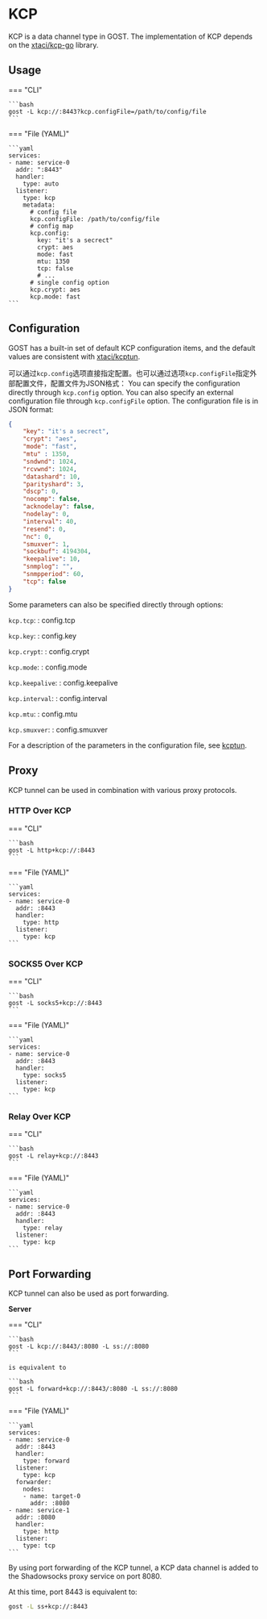 # KCP

KCP is a data channel type in GOST. The implementation of KCP depends on the [xtaci/kcp-go](https://github.com/xtaci/kcp-go) library.

## Usage

=== "CLI"

    ```bash
    gost -L kcp://:8443?kcp.configFile=/path/to/config/file
    ```

=== "File (YAML)"

    ```yaml
    services:
    - name: service-0
      addr: ":8443"
      handler:
        type: auto
      listener:
        type: kcp
        metadata:
          # config file
          kcp.configFile: /path/to/config/file
          # config map
          kcp.config:
            key: "it's a secrect"
            crypt: aes
            mode: fast
            mtu: 1350
            tcp: false
            # ...
          # single config option
          kcp.crypt: aes
          kcp.mode: fast
    ```

## Configuration

GOST has a built-in set of default KCP configuration items, and the default values ​​are consistent with [xtaci/kcptun](https://github.com/xtaci/kcptun).

可以通过`kcp.config`选项直接指定配置。也可以通过选项`kcp.configFile`指定外部配置文件，配置文件为JSON格式：
You can specify the configuration directly through `kcp.config` option. You can also specify an external configuration file through `kcp.configFile` option. The configuration file is in JSON format:

```json
{
    "key": "it's a secrect",
    "crypt": "aes",
    "mode": "fast",
    "mtu" : 1350,
    "sndwnd": 1024,
    "rcvwnd": 1024,
    "datashard": 10,
    "parityshard": 3,
    "dscp": 0,
    "nocomp": false,
    "acknodelay": false,
    "nodelay": 0,
    "interval": 40,
    "resend": 0,
    "nc": 0,
    "smuxver": 1,
    "sockbuf": 4194304,
    "keepalive": 10,
    "snmplog": "",
    "snmpperiod": 60,
    "tcp": false
}
```

Some parameters can also be specified directly through options:

`kcp.tcp`:
:    config.tcp   

`kcp.key`:
:    config.key

`kcp.crypt`:
:    config.crypt
  
`kcp.mode`:
:    config.mode

`kcp.keepalive`:
:    config.keepalive

`kcp.interval`:
:    config.interval
    
`kcp.mtu`:
:    config.mtu

`kcp.smuxver`:
:    config.smuxver

For a description of the parameters in the configuration file, see [kcptun](https://github.com/xtaci/kcptun#usage).

## Proxy

KCP tunnel can be used in combination with various proxy protocols.

### HTTP Over KCP

=== "CLI"

    ```bash
    gost -L http+kcp://:8443
    ```

=== "File (YAML)"

    ```yaml
    services:
    - name: service-0
      addr: :8443
      handler:
        type: http
      listener:
        type: kcp
    ```

### SOCKS5 Over KCP

=== "CLI"

    ```bash
    gost -L socks5+kcp://:8443
    ```

=== "File (YAML)"

    ```yaml
    services:
    - name: service-0
      addr: :8443
      handler:
        type: socks5
      listener:
        type: kcp
    ```

### Relay Over KCP

=== "CLI"

    ```bash
    gost -L relay+kcp://:8443
    ```

=== "File (YAML)"

    ```yaml
    services:
    - name: service-0
      addr: :8443
      handler:
        type: relay
      listener:
        type: kcp
    ```

## Port Forwarding

KCP tunnel can also be used as port forwarding.

**Server**

=== "CLI"

    ```bash
    gost -L kcp://:8443/:8080 -L ss://:8080
    ```

    is equivalent to

    ```bash
    gost -L forward+kcp://:8443/:8080 -L ss://:8080
    ```

=== "File (YAML)"

    ```yaml
    services:
    - name: service-0
      addr: :8443
      handler:
        type: forward
      listener:
        type: kcp
      forwarder:
        nodes:
        - name: target-0
          addr: :8080
    - name: service-1
      addr: :8080
      handler:
        type: http
      listener:
        type: tcp
    ```

By using port forwarding of the KCP tunnel, a KCP data channel is added to the Shadowsocks proxy service on port 8080.

At this time, port 8443 is equivalent to:

```bash
gost -L ss+kcp://:8443
```